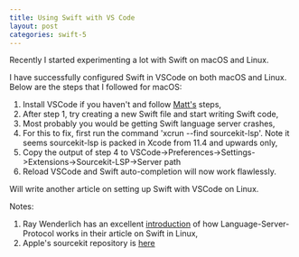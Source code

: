```yaml
---
title: Using Swift with VS Code
layout: post
categories: swift-5
---
```


Recently I started experimenting a lot with Swift on macOS and Linux.

I have successfully configured Swift in VSCode on both macOS and Linux.
Below are the steps that I followed for macOS:

1. Install VSCode if you haven't and follow [Matt's] steps,
2. After step 1, try creating a new Swift file and start writing Swift code,
3. Most probably you would be getting Swift language server crashes,
4. For this to fix, first run the command 'xcrun --find sourcekit-lsp'. Note it seems 
sourcekit-lsp is packed in Xcode from 11.4 and upwards only,
5. Copy the output of step 4 to VSCode->Preferences->Settings->Extensions->Sourcekit-LSP->Server path
6. Reload VSCode and Swift auto-completion will now work flawlessly.

Will write another article on setting up Swift with VSCode on Linux. 

Notes:
1. Ray Wenderlich has an excellent [introduction] of how Language-Server-Protocol works in their
article on Swift in Linux,
2. Apple's sourcekit repository is [here]

[Matt's]:  https://nshipster.com/vscode/
[introduction]: https://www.raywenderlich.com/8325890-a-complete-guide-to-swift-development-on-linux
[here]: https://github.com/apple/sourcekit-lsp